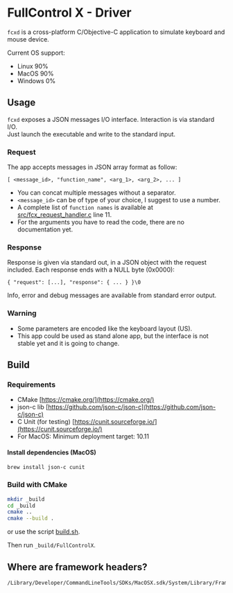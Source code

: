 # FullControl X - Driver

`fcxd` is a cross-platform C/Objective-C application to simulate keyboard and mouse device.  

Current OS support:

* Linux 90%
* MacOS 90%
* Windows 0%

## Usage

`fcxd` exposes a JSON messages I/O interface. Interaction is via standard I/O.  
Just launch the executable and write to the standard input.

### Request

The app accepts messages in JSON array format as follow:  

```
[ <message_id>, "function_name", <arg_1>, <arg_2>, ... ]
```

* You can concat multiple messages without a separator.
* `<message_id>` can be of type of your choice, I suggest to use a number.
* A complete list of `function names` is available at [src/fcx_request_handler.c](src/fcx_request_handler.c) line 11.
* For the arguments you have to read the code, there are no documentation yet.

### Response

Response is given via standard out, in a JSON object with the request included. Each response ends with a NULL byte (0x0000):
```
{ "request": [...], "response": { ... } }\0
```

Info, error and debug messages are available from standard error output.

### Warning

* Some parameters are encoded like the keyboard layout (US).
* This app could be used as stand alone app, but the interface is not stable yet and it is going to change.

## Build

### Requirements

* CMake [https://cmake.org/](https://cmake.org/)
* json-c lib [https://github.com/json-c/json-c](https://github.com/json-c/json-c)
* C Unit (for testing) [https://cunit.sourceforge.io/](https://cunit.sourceforge.io/)
* For MacOS: Minimum deployment target: 10.11

#### Install dependencies (MacOS)

```bash
brew install json-c cunit
```

### Build with CMake

```bash
mkdir _build
cd _build
cmake ..
cmake --build .
```

or use the script [build.sh](build.sh).

Then run `_build/FullControlX`.

## Where are framework headers?

```
/Library/Developer/CommandLineTools/SDKs/MacOSX.sdk/System/Library/Frameworks
```

